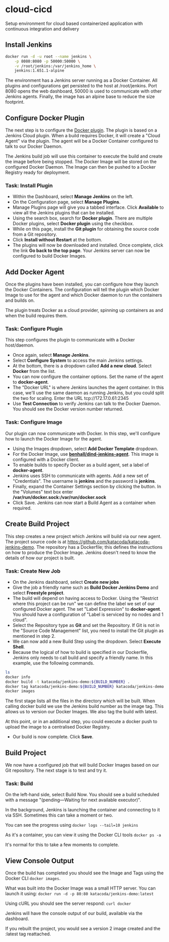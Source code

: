 # cloud-cicd
Setup environment for cloud based containerized application with continuous integration and delivery

## Install Jenkins 
```sh
docker run -d -u root --name jenkins \
    -p 8080:8080 -p 50000:50000 \
    -v /root/jenkins:/var/jenkins_home \
    jenkins:1.651.1-alpine    
```
The environment has a Jenkins server running as a Docker Container.
All plugins and configurations get persisted to the host at /root/jenkins. Port 8080 opens the web dashboard, 50000 is used to communicate with other Jenkins agents. Finally, the image has an alpine base to reduce the size footprint.

## Configure Docker Plugin
The next step is to configure the [Docker plugin](https://wiki.jenkins-ci.org/display/JENKINS/Docker+Plugin). The plugin is based on a Jenkins Cloud plugin. When a build requires Docker, it will create a "Cloud Agent" via the plugin. The agent will be a Docker Container configured to talk to our Docker Daemon.

The Jenkins build job will use this container to execute the build and create the image before being stopped. The Docker Image will be stored on the configured Docker Daemon. The Image can then be pushed to a Docker Registry ready for deployment.

### Task: Install Plugin
- Within the Dashboard, select **Manage Jenkins** on the left.
- On the Configuration page, select **Manage Plugins**.
- Manage Plugins page will give you a tabbed interface. Click **Available** to view all the Jenkins plugins that can be installed.
- Using the search box, search for **Docker plugin**. There are multiple Docker plugins, select **Docker plugin** using the checkbox.
- While on this page, install the **Git plugin** for obtaining the source code from a Git repository.
- Click **Install without Restart** at the bottom.
- The plugins will now be downloaded and installed. Once complete, click the link **Go back to the top page**.
Your Jenkins server can now be configured to build Docker Images.

## Add Docker Agent
Once the plugins have been installed, you can configure how they launch the Docker Containers. The configuration will tell the plugin which Docker Image to use for the agent and which Docker daemon to run the containers and builds on.

The plugin treats Docker as a cloud provider, spinning up containers as and when the build requires them.
### Task: Configure Plugin
This step configures the plugin to communicate with a Docker host/daemon.
- Once again, select **Manage Jenkins**.
- Select **Configure System** to access the main Jenkins settings.
- At the bottom, there is a dropdown called **Add a new cloud**. Select **Docker** from the list.
- You can now configure the container options. Set the name of the agent to **docker-agent**.
- The "Docker URL" is where Jenkins launches the agent container. In this case, we'll use the same daemon as running Jenkins, but you could split the two for scaling. Enter the URL tcp://172.17.0.61:2345
- Use **Test Connection** to verify Jenkins can talk to the Docker Daemon. You should see the Docker version number returned.

### Task: Configure Image
Our plugin can now communicate with Docker. In this step, we'll configure how to launch the Docker Image for the agent.
- Using the Images dropdown, select **Add Docker Template** dropdown.
- For the Docker Image, use [**benhall/dind-jenkins-agent**](https://hub.docker.com/r/benhall/dind-jenkins-agent/). This image is configured with a Docker client.
- To enable builds to specify Docker as a build agent, set a label of **docker-agent**.
- Jenkins uses SSH to communicate with agents. Add a new set of "Credentials". The username is **jenkins** and the password is **jenkins**.
- Finally, expand the Container Settings section by clicking the button. In the "Volumes" text box enter **/var/run/docker.sock:/var/run/docker.sock**
- Click Save.
Jenkins can now start a Build Agent as a container when required.

## Create Build Project
This step creates a new project which Jenkins will build via our new agent. The project source code is at https://github.com/katacoda/katacoda-jenkins-demo. The repository has a Dockerfile; this defines the instructions on how to produce the Docker Image. Jenkins doesn't need to know the details of how our project is built.

### Task: Create New Job
- On the Jenkins dashboard, select **Create new jobs**
- Give the job a friendly name such as **Build Docker Jenkins Demo** and select **Freestyle project**.
- The build will depend on having access to Docker. Using the "Restrict where this project can be run" we can define the label we set of our configured Docker agent. The set "Label Expression" to **docker-agent**. You should have a configuration of "Label is serviced by no nodes and 1 cloud".
- Select the Repository type as **Git** and set the Repository. If Git is not in the "Source Code Management" list, you need to install the Git plugin as mentioned in step 2.
- We can now add a new Build Step using the dropdown. Select **Execute Shell**.
- Because the logical of how to build is specified in our Dockerfile, Jenkins only needs to call build and specify a friendly name.
In this example, use the following commands.
```sh
ls
docker info
docker build -t katacoda/jenkins-demo:${BUILD_NUMBER} .
docker tag katacoda/jenkins-demo:${BUILD_NUMBER} katacoda/jenkins-demo:latest
docker images
```
The first stage lists all the files in the directory which will be built. When calling docker build we use the Jenkins build number as the image tag. This allows us to version our Docker Images. We also tag the build with latest.

At this point, or in an additional step, you could execute a docker push to upload the image to a centralised Docker Registry.

- Our build is now complete. Click **Save**.

## Build Project
We now have a configured job that will build Docker Images based on our Git repository. The next stage is to test and try it.
### Task: Build
On the left-hand side, select Build Now. You should see a build scheduled with a message "(pending—Waiting for next available executor)".

In the background, Jenkins is launching the container and connecting to it via SSH. Sometimes this can take a moment or two.

You can see the progress using `docker logs --tail=10 jenkins`

As it's a container, you can view it using the Docker CLI tools `docker ps -a`

It's normal for this to take a few moments to complete.

## View Console Output
Once the build has completed you should see the Image and Tags using the Docker CLI `docker images`.

What was built into the Docker Image was a small HTTP server. You can launch it using: `docker run -d -p 80:80 katacoda/jenkins-demo:latest`

Using cURL you should see the server respond: `curl docker`

Jenkins will have the console output of our build, available via the dashboard.

If you rebuilt the project, you would see a version 2 image created and the :latest tag reattached.
